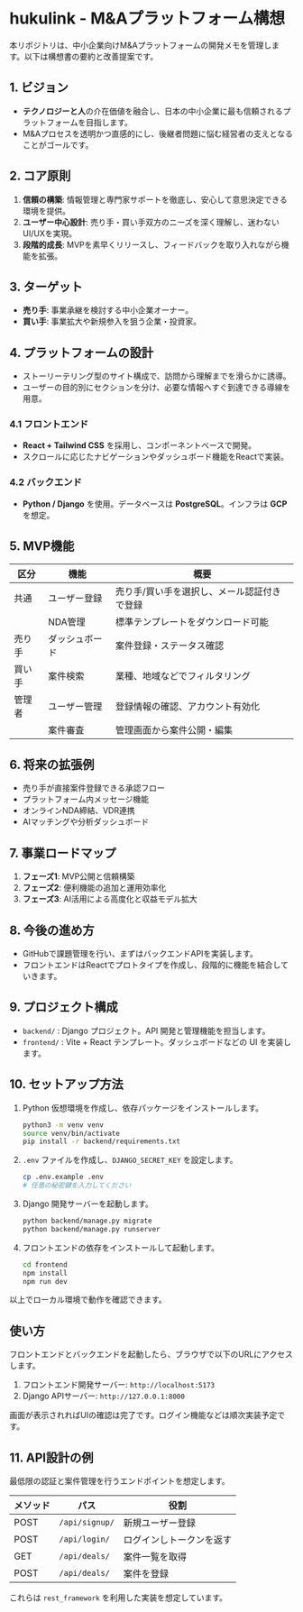 # hukulink - M&Aプラットフォーム構想

本リポジトリは、中小企業向けM&Aプラットフォームの開発メモを管理します。以下は構想書の要約と改善提案です。

## 1. ビジョン
- **テクノロジーと人**の介在価値を融合し、日本の中小企業に最も信頼されるプラットフォームを目指します。
- M&Aプロセスを透明かつ直感的にし、後継者問題に悩む経営者の支えとなることがゴールです。

## 2. コア原則
1. **信頼の構築**: 情報管理と専門家サポートを徹底し、安心して意思決定できる環境を提供。
2. **ユーザー中心設計**: 売り手・買い手双方のニーズを深く理解し、迷わないUI/UXを実現。
3. **段階的成長**: MVPを素早くリリースし、フィードバックを取り入れながら機能を拡張。

## 3. ターゲット
- **売り手**: 事業承継を検討する中小企業オーナー。
- **買い手**: 事業拡大や新規参入を狙う企業・投資家。

## 4. プラットフォームの設計
- ストーリーテリング型のサイト構成で、訪問から理解までを滑らかに誘導。
- ユーザーの目的別にセクションを分け、必要な情報へすぐ到達できる導線を用意。

### 4.1 フロントエンド
- **React + Tailwind CSS** を採用し、コンポーネントベースで開発。
- スクロールに応じたナビゲーションやダッシュボード機能をReactで実装。

### 4.2 バックエンド
- **Python / Django** を使用。データベースは **PostgreSQL**。インフラは **GCP** を想定。

## 5. MVP機能
| 区分 | 機能 | 概要 |
| --- | --- | --- |
| 共通 | ユーザー登録 | 売り手/買い手を選択し、メール認証付きで登録 |
|  | NDA管理 | 標準テンプレートをダウンロード可能 |
| 売り手 | ダッシュボード | 案件登録・ステータス確認 |
| 買い手 | 案件検索 | 業種、地域などでフィルタリング |
| 管理者 | ユーザー管理 | 登録情報の確認、アカウント有効化 |
|  | 案件審査 | 管理画面から案件公開・編集 |

## 6. 将来の拡張例
- 売り手が直接案件登録できる承認フロー
- プラットフォーム内メッセージ機能
- オンラインNDA締結、VDR連携
- AIマッチングや分析ダッシュボード

## 7. 事業ロードマップ
1. **フェーズ1**: MVP公開と信頼構築
2. **フェーズ2**: 便利機能の追加と運用効率化
3. **フェーズ3**: AI活用による高度化と収益モデル拡大

## 8. 今後の進め方
- GitHubで課題管理を行い、まずはバックエンドAPIを実装します。
- フロントエンドはReactでプロトタイプを作成し、段階的に機能を結合していきます。

## 9. プロジェクト構成
- `backend/` : Django プロジェクト。API 開発と管理機能を担当します。
- `frontend/` : Vite + React テンプレート。ダッシュボードなどの UI を実装します。

## 10. セットアップ方法
1. Python 仮想環境を作成し、依存パッケージをインストールします。
   ```bash
   python3 -m venv venv
   source venv/bin/activate
   pip install -r backend/requirements.txt
   ```
2. `.env` ファイルを作成し、`DJANGO_SECRET_KEY` を設定します。
   ```bash
   cp .env.example .env
   # 任意の秘密鍵を入力してください
   ```
3. Django 開発サーバーを起動します。
   ```bash
   python backend/manage.py migrate
   python backend/manage.py runserver
   ```
4. フロントエンドの依存をインストールして起動します。
   ```bash
   cd frontend
   npm install
   npm run dev
   ```

以上でローカル環境で動作を確認できます。

## 使い方

フロントエンドとバックエンドを起動したら、ブラウザで以下のURLにアクセスします。

1. フロントエンド開発サーバー: `http://localhost:5173`
2. Django APIサーバー: `http://127.0.0.1:8000`

画面が表示されればUIの確認は完了です。ログイン機能などは順次実装予定です。

## 11. API設計の例
最低限の認証と案件管理を行うエンドポイントを想定します。

| メソッド | パス | 役割 |
| --- | --- | --- |
| POST | `/api/signup/` | 新規ユーザー登録 |
| POST | `/api/login/` | ログインしトークンを返す |
| GET | `/api/deals/` | 案件一覧を取得 |
| POST | `/api/deals/` | 案件を登録 |

これらは `rest_framework` を利用した実装を想定しています。
